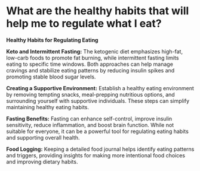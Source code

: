 # What are the healthy habits that will help me to regulate what I eat?

**Healthy Habits for Regulating Eating**

**Keto and Intermittent Fasting:** The ketogenic diet emphasizes high-fat, low-carb foods to promote fat burning, while intermittent fasting limits eating to specific time windows. Both approaches can help manage cravings and stabilize eating patterns by reducing insulin spikes and promoting stable blood sugar levels.

**Creating a Supportive Environment:** Establish a healthy eating environment by removing tempting snacks, meal-prepping nutritious options, and surrounding yourself with supportive individuals. These steps can simplify maintaining healthy eating habits.

**Fasting Benefits:** Fasting can enhance self-control, improve insulin sensitivity, reduce inflammation, and boost brain function. While not suitable for everyone, it can be a powerful tool for regulating eating habits and supporting overall health.

**Food Logging:** Keeping a detailed food journal helps identify eating patterns and triggers, providing insights for making more intentional food choices and improving dietary habits.